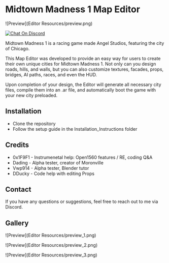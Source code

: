 # Midtown Madness 1 Map Editor

![Preview](Editor Resources/preview.png)

[![Chat On Discord](https://img.shields.io/discord/239900961731117059?color=7289DA&logo=discord)](https://discord.gg/tjTQAbFdqQ)

Midtown Madness 1 is a racing game made Angel Studios, featuring the city of Chicago.

This Map Editor was developed to provide an easy way for users to create their own unique cities for Midtown Madness 1. 
Not only can you design roads, hills, and walls, but you can also customize textures, facades, props, bridges, AI paths, races, and even the HUD.

Upon completion of your design, the Editor will generate all necessary city files, compile them into an .ar file, and automatically boot the game with your new city preloaded.

## Installation

* Clone the repository
* Follow the setup guide in the Installation_Instructions folder

## Credits

* 0x1F9F1 	- Instrumenetal help: Open1560 features / RE, coding Q&A
* Dading 	- Alpha tester, creator of Moronville
* Vwp914	- Alpha tester, Blender tutor
* DDucky 	- Code help with editing Props 

## Contact

If you have any questions or suggestions, feel free to reach out to me via Discord.

## Gallery

![Preview](Editor Resources/preview_1.png)

![Preview](Editor Resources/preview_2.png)

![Preview](Editor Resources/preview_3.png)